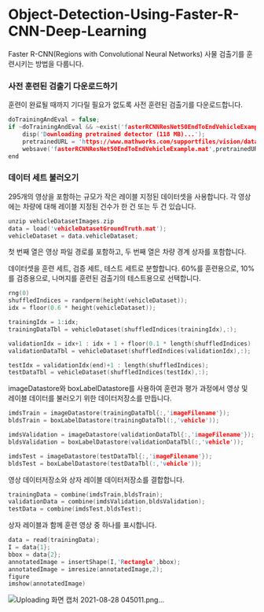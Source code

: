 # Object-Detection-Using-Faster-R-CNN-Deep-Learning
 Faster R-CNN(Regions with Convolutional Neural Networks) 사물 검출기를 훈련시키는 방법을 다룹니다.

### 사전 훈련된 검출기 다운로드하기
훈련이 완료될 때까지 기다릴 필요가 없도록 사전 훈련된 검출기를 다운로드합니다.
```c
doTrainingAndEval = false;
if ~doTrainingAndEval && ~exist('fasterRCNNResNet50EndToEndVehicleExample.mat','file')
    disp('Downloading pretrained detector (118 MB)...');
    pretrainedURL = 'https://www.mathworks.com/supportfiles/vision/data/fasterRCNNResNet50EndToEndVehicleExample.mat';
    websave('fasterRCNNResNet50EndToEndVehicleExample.mat',pretrainedURL);
end
```
### 데이터 세트 불러오기
295개의 영상을 포함하는 규모가 작은 레이블 지정된 데이터셋을 사용합니다.
각 영상에는 차량에 대해 레이블 지정된 건수가 한 건 또는 두 건 있습니다.
```c
unzip vehicleDatasetImages.zip
data = load('vehicleDatasetGroundTruth.mat');
vehicleDataset = data.vehicleDataset;
```
첫 번째 열은 영상 파일 경로를 포함하고, 두 번째 열은 차량 경계 상자를 포함합니다.

데이터셋을 훈련 세트, 검증 세트, 테스트 세트로 분할합니다.
60%를 훈련용으로, 10%를 검증용으로, 나머지를 훈련된 검출기의 테스트용으로 선택합니다.
```c
rng(0)
shuffledIndices = randperm(height(vehicleDataset));
idx = floor(0.6 * height(vehicleDataset));

trainingIdx = 1:idx;
trainingDataTbl = vehicleDataset(shuffledIndices(trainingIdx),:);

validationIdx = idx+1 : idx + 1 + floor(0.1 * length(shuffledIndices) );
validationDataTbl = vehicleDataset(shuffledIndices(validationIdx),:);

testIdx = validationIdx(end)+1 : length(shuffledIndices);
testDataTbl = vehicleDataset(shuffledIndices(testIdx),:);
```
imageDatastore와 boxLabelDatastore를 사용하여 훈련과 평가 과정에서 영상 및 레이블 데이터를 불러오기 위한 데이터저장소를 만듭니다.
```c
imdsTrain = imageDatastore(trainingDataTbl{:,'imageFilename'});
bldsTrain = boxLabelDatastore(trainingDataTbl(:,'vehicle'));

imdsValidation = imageDatastore(validationDataTbl{:,'imageFilename'});
bldsValidation = boxLabelDatastore(validationDataTbl(:,'vehicle'));

imdsTest = imageDatastore(testDataTbl{:,'imageFilename'});
bldsTest = boxLabelDatastore(testDataTbl(:,'vehicle'));
```
영상 데이터저장소와 상자 레이블 데이터저장소를 결합합니다.
```c
trainingData = combine(imdsTrain,bldsTrain);
validationData = combine(imdsValidation,bldsValidation);
testData = combine(imdsTest,bldsTest);
```
상자 레이블과 함께 훈련 영상 중 하나를 표시합니다.
```c
data = read(trainingData);
I = data{1};
bbox = data{2};
annotatedImage = insertShape(I,'Rectangle',bbox);
annotatedImage = imresize(annotatedImage,2);
figure
imshow(annotatedImage)
```
![Uploading 화면 캡처 2021-08-28 045011.png…]()
